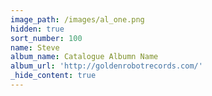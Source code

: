 ```yaml
---
image_path: /images/al_one.png
hidden: true
sort_number: 100
name: Steve
album_name: Catalogue Albumn Name
album_url: 'http://goldenrobotrecords.com/'
_hide_content: true
---
```

